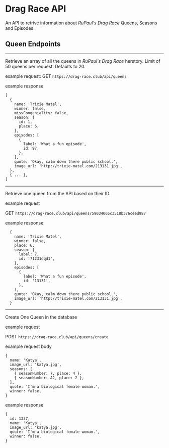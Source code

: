 # Drag Race API

An API to retrive information about _RuPaul's Drag Race_ Queens, Seasons and Episodes.

## Queen Endpoints
---
Retrieve an array of all the queens in _RuPaul's Drag Race_ herstory. Limit of 50 queens per request. Defaults to 20.

example request:
GET `https://drag-race.club/api/queens`

example response
```
[
  {
    name: 'Trixie Matel',
    winner: false,
    missCongeniality: false,
    season: {
      id: 1,
      place: 6,
    },
    episodes: [
      {
        label: 'What a fun episode',
        id: 97,
      },
    ],
    quote: 'Okay, calm down there public school.',
    image_url: 'http://trixie-matel.com/213131.jpg',
  },
  { ... },
]
```
---
Retrieve one queen from the API based on their ID.

example request

GET `https://drag-race.club/api/queens/59034065c3518b376ceed987`

example response:
```
  {
    name: 'Trixie Matel',
    winner: false,
    place: 6,
    season: {
      label: 7,
      id: '71231dqd1',
    },
    episodes: [
      {
        label: 'What a fun episode',
        id: '13131',
      },
    ],
    quote: 'Okay, calm down there public school.',
    image_url: 'http://trixie-matel.com/213131.jpg',
  }
```

___
Create One Queen in the database

example request

POST `https://drag-race.club/api/queens/create`

example request body
```
{
  name: 'Katya',
  image_url: 'katya.jpg',
  seasons: [
    { seasonNumber: 7, place: 4 },
    { seasonNumber: A2, place: 2 },
  ],
  quote: 'I'm a biological female woman.',
  winner: false,
}
```

example response
```
{
  id: 1337,
  name: 'Katya',
  image_url: 'katya.jpg',
  quote: 'I'm a biological female woman.',
  winner: false,
}
```